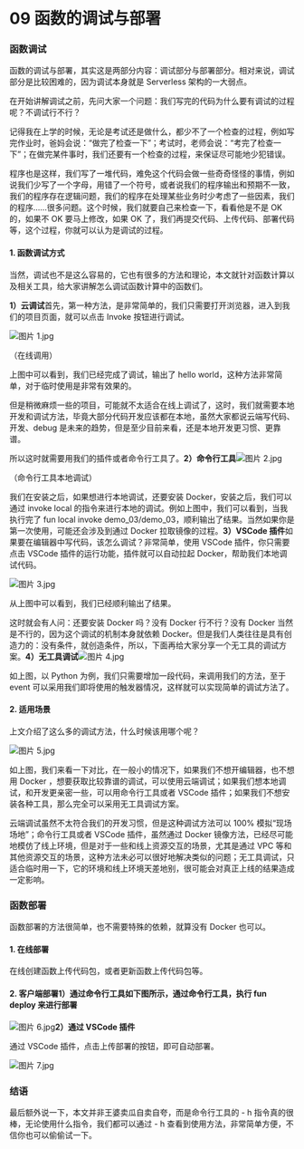 # 09 函数的调试与部署

### 函数调试

函数的调试与部署，其实这是两部分内容：调试部分与部署部分。相对来说，调试部分是比较困难的，因为调试本身就是 Serverless 架构的一大弱点。

在开始讲解调试之前，先问大家一个问题：我们写完的代码为什么要有调试的过程呢？不调试行不行？

记得我在上学的时候，无论是考试还是做什么，都少不了一个检查的过程，例如写完作业时，爸妈会说：“做完了检查一下”；考试时，老师会说：“考完了检查一下”；在做完某件事时，我们还要有一个检查的过程，来保证尽可能地少犯错误。

程序也是这样，我们写了一堆代码，难免这个代码会做一些奇奇怪怪的事情，例如说我们少写了一个字母，用错了一个符号，或者说我们的程序输出和预期不一致，我们的程序存在逻辑问题，我们的程序在处理某些业务时少考虑了一些因素，我们的程序……很多问题。这个时候，我们就要自己来检查一下，看看他是不是 OK 的，如果不 OK 要马上修改，如果 OK 了，我们再提交代码、上传代码、部署代码等，这个过程，你就可以认为是调试的过程。

#### 1. 函数调试方式

当然，调试也不是这么容易的，它也有很多的方法和理论，本文就针对函数计算以及相关工具，给大家讲解怎么调试函数计算中的函数们。

**1）云调试**首先，第一种方法，是非常简单的，我们只需要打开浏览器，进入到我们的项目页面，就可以点击 Invoke 按钮进行调试。

![图片 1.jpg](assets/2020-08-31-034447.jpg)

（在线调用）

上图中可以看到，我们已经完成了调试，输出了 hello world，这种方法非常简单，对于临时使用是非常有效果的。

但是稍微麻烦一些的项目，可能就不太适合在线上调试了，这时，我们就需要本地开发和调试方法，毕竟大部分代码开发应该都在本地，虽然大家都说云端写代码、开发、debug 是未来的趋势，但是至少目前来看，还是本地开发更习惯、更靠谱。

所以这时就需要用我们的插件或者命令行工具了。**2）命令行工具**![图片 2.jpg](assets/2020-08-31-034450.jpg)

（命令行工具本地调试）

我们在安装之后，如果想进行本地调试，还要安装 Docker，安装之后，我们可以通过 invoke local 的指令来进行本地的调试。例如上图中，我们可以看到，当我执行完了 fun local invoke demo_03/demo_03，顺利输出了结果。当然如果你是第一次使用，可能还会涉及到通过 Docker 拉取镜像的过程。**3）VSCode 插件**如果要在编辑器中写代码，该怎么调试？非常简单，使用 VSCode 插件，你只需要点击 VSCode 插件的运行功能，插件就可以自动拉起 Docker，帮助我们本地调试代码。

![图片 3.jpg](assets/2020-08-31-034451.jpg)

从上图中可以看到，我们已经顺利输出了结果。

这时就会有人问：还要安装 Docker 吗？没有 Docker 行不行？没有 Docker 当然是不行的，因为这个调试的机制本身就依赖 Docker。但是我们人类往往是具有创造力的：没有条件，就创造条件，所以，下面再给大家分享一个无工具的调试方案。**4）无工具调试**![图片 4.jpg](assets/2020-08-31-034453.jpg)

如上图，以 Python 为例，我们只需要增加一段代码，来调用我们的方法，至于 event 可以采用我们即将使用的触发器情况，这样就可以实现简单的调试方法了。

#### 2. 适用场景

上文介绍了这么多的调试方法，什么时候该用哪个呢？

![图片 5.jpg](assets/2020-08-31-034454.jpg)

如上图，我们来看一下对比，在一般小的情况下，如果我们不想开编辑器，也不想用 Docker ，想要获取比较靠谱的调试，可以使用云端调试；如果我们想本地调试，和开发更亲密一些，可以用命令行工具或者 VSCode 插件；如果我们不想安装各种工具，那么完全可以采用无工具调试方案。

云端调试虽然不太符合我们的开发习惯，但是这种调试方法可以 100% 模拟“现场场地”；命令行工具或者 VSCode 插件，虽然通过 Docker 镜像方法，已经尽可能地模仿了线上环境，但是对于一些和线上资源交互的场景，尤其是通过 VPC 等和其他资源交互的场景，这种方法未必可以很好地解决类似的问题；无工具调试，只适合临时用一下，它的环境和线上环境天差地别，很可能会对真正上线的结果造成一定影响。

### 函数部署

函数部署的方法很简单，也不需要特殊的依赖，就算没有 Docker 也可以。

#### 1. 在线部署

在线创建函数上传代码包，或者更新函数上传代码包等。

#### 2. 客户端部署**1）通过命令行工具**如下图所示，通过命令行工具，执行 fun deploy 来进行部署

![图片 6.jpg](assets/2020-08-31-034518.jpg)**2）通过 VSCode 插件**

通过 VSCode 插件，点击上传部署的按钮，即可自动部署。

![图片 7.jpg](assets/2020-08-31-034520.jpg)

### 结语

最后额外说一下，本文并非王婆卖瓜自卖自夸，而是命令行工具的 - h 指令真的很棒，无论使用什么指令，我们都可以通过 - h 查看到使用方法，非常简单方便，不信你也可以偷偷试一下。
